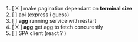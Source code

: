 1. [ X ] make pagination dependant on **terminal size**
2. [ ] api (express i guess)
3. [ ] **agg** running service with restart 
4. [ X ] **agg** get agg to fetch concurently
5. [ ] SPA client (react ? )